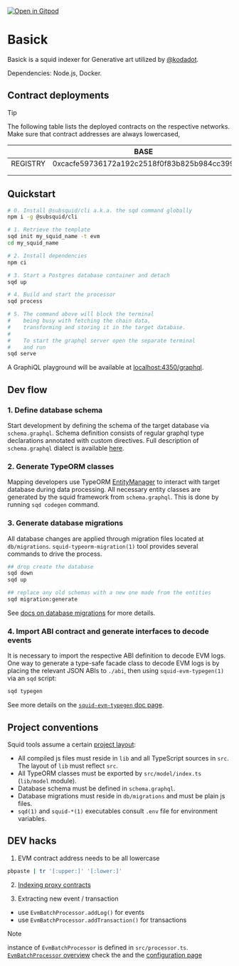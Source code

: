 [![Open in Gitpod](https://gitpod.io/button/open-in-gitpod.svg)](https://gitpod.io/#https://github.com/kodadot/basick)

# Basick

Basick is a squid indexer for Generative art utilized by [@kodadot](https://github.com/kodadot).

Dependencies: Node.js, Docker.

## Contract deployments

> [!TIP]
> The following table lists the deployed contracts on the respective networks.
> Make sure that contract addresses are always lowercased,

|          | BASE                                       | BASE-DEV                                   |
|----------|--------------------------------------------|--------------------------------------------|
| REGISTRY | 0xcacfe59736172a192c2518f0f83b825b984cc399 | 0x672c524543454a5ffb0840131158a26296b0426c |
|          |                                            |                                            |
|          |                                            |                                            |

## Quickstart

```bash
# 0. Install @subsquid/cli a.k.a. the sqd command globally
npm i -g @subsquid/cli

# 1. Retrieve the template
sqd init my_squid_name -t evm
cd my_squid_name

# 2. Install dependencies
npm ci

# 3. Start a Postgres database container and detach
sqd up

# 4. Build and start the processor
sqd process

# 5. The command above will block the terminal
#    being busy with fetching the chain data, 
#    transforming and storing it in the target database.
#
#    To start the graphql server open the separate terminal
#    and run
sqd serve
```
A GraphiQL playground will be available at [localhost:4350/graphql](http://localhost:4350/graphql).

## Dev flow

### 1. Define database schema

Start development by defining the schema of the target database via `schema.graphql`.
Schema definition consists of regular graphql type declarations annotated with custom directives.
Full description of `schema.graphql` dialect is available [here](https://docs.subsquid.io/basics/schema-file).

### 2. Generate TypeORM classes

Mapping developers use TypeORM [EntityManager](https://typeorm.io/#/working-with-entity-manager)
to interact with target database during data processing. All necessary entity classes are
generated by the squid framework from `schema.graphql`. This is done by running `sqd codegen`
command.

### 3. Generate database migrations

All database changes are applied through migration files located at `db/migrations`.
`squid-typeorm-migration(1)` tool provides several commands to drive the process.

```bash
## drop create the database
sqd down
sqd up

## replace any old schemas with a new one made from the entities
sqd migration:generate
```
See [docs on database migrations](https://docs.subsquid.io/basics/db-migrations) for more details.

### 4. Import ABI contract and generate interfaces to decode events

It is necessary to import the respective ABI definition to decode EVM logs. One way to generate a type-safe facade class to decode EVM logs is by placing the relevant JSON ABIs to `./abi`, then using `squid-evm-typegen(1)` via an `sqd` script:

```bash
sqd typegen
```

See more details on the [`squid-evm-typegen` doc page](https://docs.subsquid.io/evm-indexing/squid-evm-typegen).

## Project conventions

Squid tools assume a certain [project layout](https://docs.subsquid.io/basics/squid-structure):

* All compiled js files must reside in `lib` and all TypeScript sources in `src`.
The layout of `lib` must reflect `src`.
* All TypeORM classes must be exported by `src/model/index.ts` (`lib/model` module).
* Database schema must be defined in `schema.graphql`.
* Database migrations must reside in `db/migrations` and must be plain js files.
* `sqd(1)` and `squid-*(1)` executables consult `.env` file for environment variables.

## DEV hacks

1. EVM contract address needs to be all lowercase

```bash
pbpaste | tr '[:upper:]' '[:lower:]'
```

2. [Indexing proxy contracts](https://docs.subsquid.io/sdk/resources/evm/proxy-contracts/)

3. Extracting new event / transaction
 - use `EvmBatchProcessor.addLog()` for events
 - use `EvmBatchProcessor.addTransaction()` for transactions

> [!NOTE]
> instance of `EvmBatchProcessor` is defined in `src/processor.ts`. 
> [`EvmBatchProcessor` overview](https://docs.subsquid.io/develop-a-squid/evm-processor/) 
> check the and the [configuration page](https://docs.subsquid.io/develop-a-squid/evm-processor/configuration/)